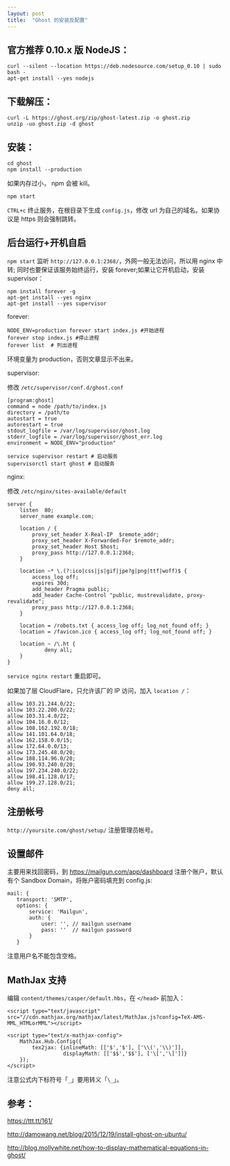 ```yaml
---
layout: post
title:  "Ghost 的安装及配置"
---
```

## 官方推荐 0.10.x 版 NodeJS：

```
curl --silent --location https://deb.nodesource.com/setup_0.10 | sudo bash -
apt-get install --yes nodejs
```

## 下载解压：

    curl -L https://ghost.org/zip/ghost-latest.zip -o ghost.zip
    unzip -uo ghost.zip -d ghost

## 安装：

    cd ghost
    npm install --production

如果内存过小， npm 会被 kill。

    npm start

`CTRL+c` 终止服务，在根目录下生成 `config.js`，修改 url 为自己的域名。如果协议是 https 则会强制跳转。

## 后台运行+开机自启

`npm start` 监听 `http://127.0.0.1:2368/`，外网一般无法访问，所以用 nginx 中转; 同时也要保证该服务始终运行，安装 forever;如果让它开机启动，安装 supervisor：

```
npm install forever -g
apt-get install --yes nginx
apt-get install --yes supervisor
```

forever:

```
NODE_ENV=production forever start index.js #开始进程
forever stop index.js #停止进程
forever list  # 列出进程
```

环境变量为 production，否则文章显示不出来。

supervisor:

修改 `/etc/supervisor/conf.d/ghost.conf`

```
[program:ghost]
command = node /path/to/index.js
directory = /path/to
autostart = true
autorestart = true
stdout_logfile = /var/log/supervisor/ghost.log
stderr_logfile = /var/log/supervisor/ghost_err.log
environment = NODE_ENV="production"
```

```
service supervisor restart # 启动服务
supervisorctl start ghost # 启动服务
```

nginx:

修改 `/etc/nginx/sites-available/default`

```
server {
    listen	80;
    server_name example.com;

    location / {
        proxy_set_header X-Real-IP  $remote_addr;
        proxy_set_header X-Forwarded-For $remote_addr;
        proxy_set_header Host $host;
        proxy_pass http://127.0.0.1:2368;
    }

    location ~* \.(?:ico|css|js|gif|jpe?g|png|ttf|woff)$ {
        access_log off;
        expires 30d;
        add_header Pragma public;
        add_header Cache-Control "public, mustrevalidate, proxy-revalidate";
        proxy_pass http://127.0.0.1:2368;
    }

    location = /robots.txt { access_log off; log_not_found off; }
    location = /favicon.ico { access_log off; log_not_found off; }

    location ~ /\.ht {
            deny all;
    }
}
```

`service nginx restart` 重启即可。

如果加了层 CloudFlare，只允许该厂的 IP 访问，加入 `location /`：

```
allow 103.21.244.0/22;
allow 103.22.200.0/22;
allow 103.31.4.0/22;
allow 104.16.0.0/12;
allow 108.162.192.0/18;
allow 141.101.64.0/18;
allow 162.158.0.0/15;
allow 172.64.0.0/13;
allow 173.245.48.0/20;
allow 188.114.96.0/20;
allow 190.93.240.0/20;
allow 197.234.240.0/22;
allow 198.41.128.0/17;
allow 199.27.128.0/21;
deny all;
```

## 注册帐号

`http://yoursite.com/ghost/setup/` 注册管理员帐号。

## 设置邮件

主要用来找回密码，到 https://mailgun.com/app/dashboard 注册个账户，默认有个 Sandbox Domain，将账户密码填充到 config.js:

```
mail: {
   transport: 'SMTP',
   options: {
       service: 'Mailgun',
       auth: {
           user: '', // mailgun username
           pass: ''  // mailgun password
       }
   }

```
注意用户名不能包含空格。

## MathJax 支持

编辑 `content/themes/casper/default.hbs`，在 `</head>` 前加入：

```
<script type="text/javascript"    src="//cdn.mathjax.org/mathjax/latest/MathJax.js?config=TeX-AMS-MML_HTMLorMML"></script>

<script type="text/x-mathjax-config">  
    MathJax.Hub.Config({  
        tex2jax: {inlineMath: [['$','$'], ['\\(','\\)']],
                  displayMath: [['$$','$$'], ['\[','\]']]}
    });
</script>  

```

注意公式内下标符号「`_`」要用转义「`\_`」。

## 参考：

https://ttt.tt/161/

http://damowang.net/blog/2015/12/19/install-ghost-on-ubuntu/

http://blog.mollywhite.net/how-to-display-mathematical-equations-in-ghost/
